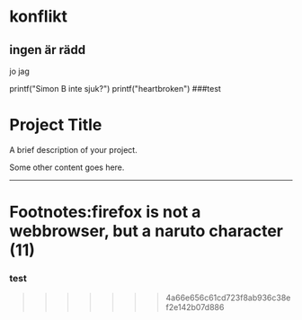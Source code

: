 # konflikt
## ingen är rädd
jo jag


printf("Simon B inte sjuk?")
printf("heartbroken")
###test

# Project Title

A brief description of your project.

Some other content goes here.

---

**Footnotes:firefox is not a webbrowser, but a naruto character (11)**
=======
### test
>>>>>>> 4a66e656c61cd723f8ab936c38ef2e142b07d886

